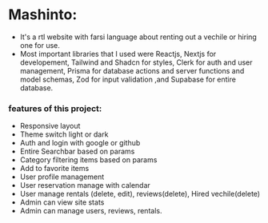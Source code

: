 # Mashinto:
- It's a rtl website with farsi language about renting out a vechile or hiring one for use.
- Most important libraries that I used were Reactjs, Nextjs for developement, Tailwind and Shadcn for styles, Clerk for auth and user management, Prisma for database actions and server functions and model schemas, Zod for input validation ,and Supabase for entire database.

### features of this project:
- Responsive layout
- Theme switch light or dark
- Auth and login with google or github
- Entire Searchbar based on params
- Category filtering items based on params
- Add to favorite items 
- User profile management
- User reservation manage with calendar
- User manage rentals (delete, edit), reviews(delete), Hired vechile(delete) 
- Admin can view site stats
- Admin can manage users, reviews, rentals.
